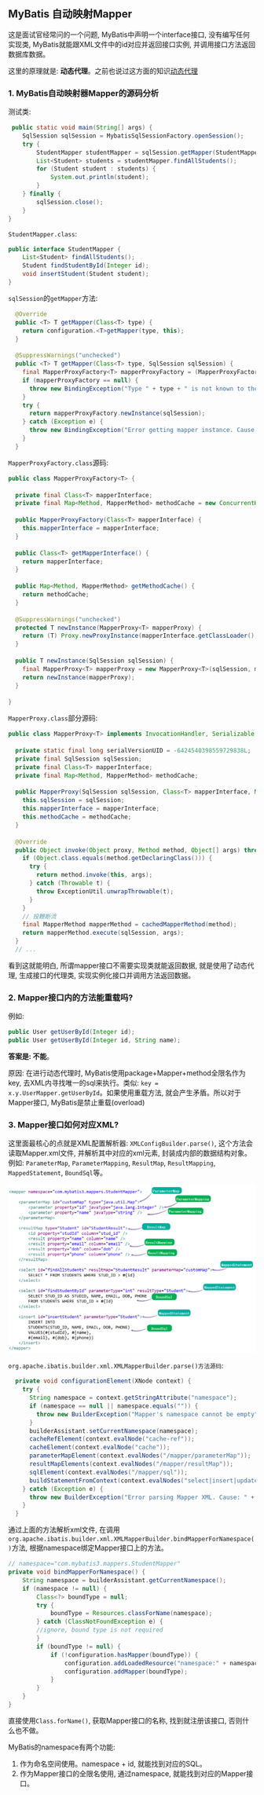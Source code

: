 ## MyBatis 自动映射Mapper

这是面试官经常问的一个问题, MyBatis中声明一个interface接口, 没有编写任何实现类, MyBatis就能跟XML文件中的id对应并返回接口实例, 并调用接口方法返回数据库数据。

这里的原理就是: **动态代理**。之前也说过这方面的知识[动态代理](develop_framework/Spring/Spring_AOP.md)

### 1. MyBatis自动映射器Mapper的源码分析

测试类:

```java
 public static void main(String[] args) {
    SqlSession sqlSession = MybatisSqlSessionFactory.openSession();
    try {
        StudentMapper studentMapper = sqlSession.getMapper(StudentMapper.class);
        List<Student> students = studentMapper.findAllStudents();
        for (Student student : students) {
            System.out.println(student);
        }
    } finally {
        sqlSession.close();
    }
}
```

`StudentMapper.class`:

```java
public interface StudentMapper {
	List<Student> findAllStudents();
	Student findStudentById(Integer id);
	void insertStudent(Student student);
}
```


`sqlSession`的`getMapper`方法:

```java
  @Override
  public <T> T getMapper(Class<T> type) {
    return configuration.<T>getMapper(type, this);
  }

  @SuppressWarnings("unchecked")
  public <T> T getMapper(Class<T> type, SqlSession sqlSession) {
    final MapperProxyFactory<T> mapperProxyFactory = (MapperProxyFactory<T>) knownMappers.get(type);
    if (mapperProxyFactory == null) {
      throw new BindingException("Type " + type + " is not known to the MapperRegistry.");
    }
    try {
      return mapperProxyFactory.newInstance(sqlSession);
    } catch (Exception e) {
      throw new BindingException("Error getting mapper instance. Cause: " + e, e);
    }
  }
```

`MapperProxyFactory.class`源码:

```java
public class MapperProxyFactory<T> {

  private final Class<T> mapperInterface;
  private final Map<Method, MapperMethod> methodCache = new ConcurrentHashMap<Method, MapperMethod>();

  public MapperProxyFactory(Class<T> mapperInterface) {
    this.mapperInterface = mapperInterface;
  }

  public Class<T> getMapperInterface() {
    return mapperInterface;
  }

  public Map<Method, MapperMethod> getMethodCache() {
    return methodCache;
  }

  @SuppressWarnings("unchecked")
  protected T newInstance(MapperProxy<T> mapperProxy) {
    return (T) Proxy.newProxyInstance(mapperInterface.getClassLoader(), new Class[] { mapperInterface }, mapperProxy);
  }

  public T newInstance(SqlSession sqlSession) {
    final MapperProxy<T> mapperProxy = new MapperProxy<T>(sqlSession, mapperInterface, methodCache);
    return newInstance(mapperProxy);
  }

}
```

`MapperProxy.class`部分源码:

```java
public class MapperProxy<T> implements InvocationHandler, Serializable {

  private static final long serialVersionUID = -6424540398559729838L;
  private final SqlSession sqlSession;
  private final Class<T> mapperInterface;
  private final Map<Method, MapperMethod> methodCache;

  public MapperProxy(SqlSession sqlSession, Class<T> mapperInterface, Map<Method, MapperMethod> methodCache) {
    this.sqlSession = sqlSession;
    this.mapperInterface = mapperInterface;
    this.methodCache = methodCache;
  }

  @Override
  public Object invoke(Object proxy, Method method, Object[] args) throws Throwable {
    if (Object.class.equals(method.getDeclaringClass())) {
      try {
        return method.invoke(this, args);
      } catch (Throwable t) {
        throw ExceptionUtil.unwrapThrowable(t);
      }
    }
    // 投鞭断流
    final MapperMethod mapperMethod = cachedMapperMethod(method);
    return mapperMethod.execute(sqlSession, args);
  }
  // ...
```

看到这就能明白, 所谓mapper接口不需要实现类就能返回数据, 就是使用了动态代理, 生成接口的代理类, 实现实例化接口并调用方法返回数据。



### 2. Mapper接口内的方法能重载吗?

例如:

```java
public User getUserById(Integer id);
public User getUserById(Integer id, String name);
```

**答案是: 不能**。

原因: 在进行动态代理时, MyBatis使用package+Mapper+method全限名作为key, 去XML内寻找唯一的sql来执行。类似: `key = x.y.UserMapper.getUserById`。如果使用重载方法, 就会产生矛盾。所以对于Mapper接口, MyBatis是禁止重载(overload)

### 3. Mapper接口如何对应XML?

这里面最核心的点就是XML配置解析器: `XMLConfigBuilder.parse()`, 这个方法会读取Mapper.xml文件, 并解析其中对应的xml元素, 封装成内部的数据结构对象。例如: `ParameterMap`, `ParameterMapping`, `ResultMap`, `ResultMapping`, `MappedStatement`, `BoundSql`等。

![MyBatis_MapperXML](/develop_framework/Mybatis/img/MyBatis_MapperXML.png)

`org.apache.ibatis.builder.xml.XMLMapperBuilder.parse()方法源码`:

```java
  private void configurationElement(XNode context) {
    try {
      String namespace = context.getStringAttribute("namespace");
      if (namespace == null || namespace.equals("")) {
        throw new BuilderException("Mapper's namespace cannot be empty");
      }
      builderAssistant.setCurrentNamespace(namespace);
      cacheRefElement(context.evalNode("cache-ref"));
      cacheElement(context.evalNode("cache"));
      parameterMapElement(context.evalNodes("/mapper/parameterMap"));
      resultMapElements(context.evalNodes("/mapper/resultMap"));
      sqlElement(context.evalNodes("/mapper/sql"));
      buildStatementFromContext(context.evalNodes("select|insert|update|delete"));
    } catch (Exception e) {
      throw new BuilderException("Error parsing Mapper XML. Cause: " + e, e);
    }
  }
```

通过上面的方法解析xml文件, 在调用`org.apache.ibatis.builder.xml.XMLMapperBuilder.bindMapperForNamespace()`方法, 根据namespace绑定Mapper接口上的方法。

```java
// namespace="com.mybatis3.mappers.StudentMapper"
private void bindMapperForNamespace() {
    String namespace = builderAssistant.getCurrentNamespace();
    if (namespace != null) {
        Class<?> boundType = null;
        try {
            boundType = Resources.classForName(namespace);
        } catch (ClassNotFoundException e) {
        //ignore, bound type is not required
        }
        if (boundType != null) {
            if (!configuration.hasMapper(boundType)) {
                configuration.addLoadedResource("namespace:" + namespace);
                configuration.addMapper(boundType);
            }
        }
    }
}
```

直接使用`Class.forName()`, 获取Mapper接口的名称, 找到就注册该接口, 否则什么也不做。

MyBatis的namespace有两个功能:

1. 作为命名空间使用。namespace + id, 就能找到对应的SQL。
2. 作为Mapper接口的全限名使用, 通过namespace, 就能找到对应的Mapper接口。


